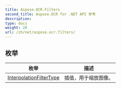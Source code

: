 ```yaml
---
title: Aspose.OCR.Filters
second_title: Aspose.OCR for .NET API 参考
description: 
type: docs
weight: 20
url: /zh/net/aspose.ocr.filters/
---
```



## 枚举

| 枚举 | 描述 |
| --- | --- |
| [InterpolationFilterType](./interpolationfiltertype/) | 插值，用于缩放图像。 |


